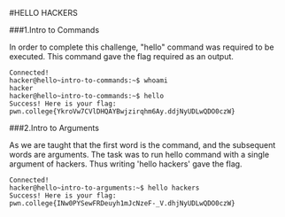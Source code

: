 #HELLO HACKERS

###1.Intro to Commands

In order to complete this challenge, "hello" command was required to be executed. This command gave the flag required as an output.

``` 
Connected!
hacker@hello~intro-to-commands:~$ whoami
hacker
hacker@hello~intro-to-commands:~$ hello
Success! Here is your flag:
pwn.college{YkroVw7CVlDHQAYBwjzirqhm6Ay.ddjNyUDLwQDO0czW}
```

###2.Intro to Arguments

As we are taught that the first word is the command, and the subsequent words are arguments. The task was to run hello command with a single argument of hackers. 
Thus writing 'hello hackers' gave the flag.
```
Connected!
hacker@hello~intro-to-arguments:~$ hello hackers
Success! Here is your flag:
pwn.college{INw0PYSewFRDeuyh1mJcNzeF-_V.dhjNyUDLwQDO0czW}
```
